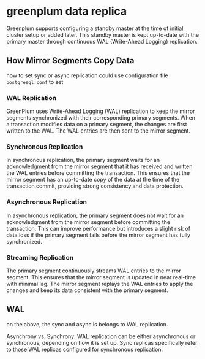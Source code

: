 # greenplum data replica

Greenplum supports configuring a standby master at the time of initial cluster setup or added later. This standby master is kept up-to-date with the primary master through continuous WAL (Write-Ahead Logging) replication.

## How Mirror Segments Copy Data

how to set sync or async replication could use configuration file `postgresql.conf` to set

### WAL Replication

GreenPlum uses Write-Ahead Logging (WAL) replication to keep the mirror segments synchronized with their corresponding primary segments.
When a transaction modifies data on a primary segment, the changes are first written to the WAL. The WAL entries are then sent to the mirror segment.

### Synchronous Replication

In synchronous replication, the primary segment waits for an acknowledgment from the mirror segment that it has received and written the WAL entries before committing the transaction.
This ensures that the mirror segment has an up-to-date copy of the data at the time of the transaction commit, providing strong consistency and data protection.

### Asynchronous Replication

In asynchronous replication, the primary segment does not wait for an acknowledgment from the mirror segment before committing the transaction.
This can improve performance but introduces a slight risk of data loss if the primary segment fails before the mirror segment has fully synchronized.

### Streaming Replication

The primary segment continuously streams WAL entries to the mirror segment. This ensures that the mirror segment is updated in near real-time with minimal lag.
The mirror segment replays the WAL entries to apply the changes and keep its data consistent with the primary segment.

## WAL

on the above, the sync and async is belongs to WAL replication.

Asynchrony vs. Synchrony: WAL replication can be either asynchronous or synchronous, depending on how it is set up. Sync replicas specifically refer to those WAL replicas configured for synchronous replication.
